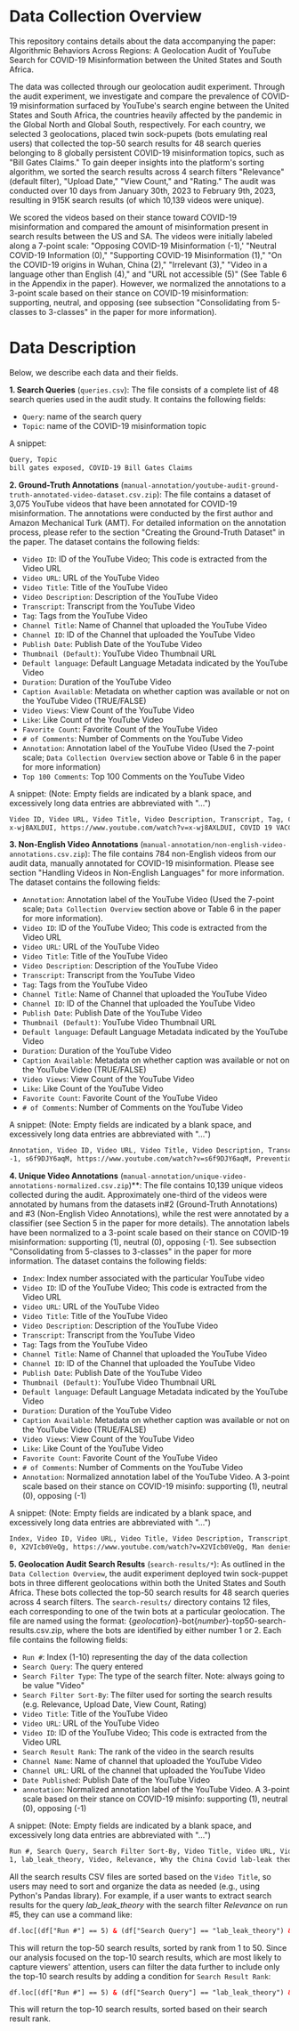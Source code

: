 # Data Collection Overview

This repository contains details about the data accompanying the paper: Algorithmic Behaviors Across Regions: A Geolocation Audit of YouTube Search for COVID-19 Misinformation between the United States and South Africa.

The data was collected through our geolocation audit experiment. Through the audit experiment, we investigate and compare the prevalence of COVID-19 misinformation surfaced by YouTube's search engine between the United States and South Africa, the countries heavily affected by the pandemic in the Global North and Global South, respectively. For each country, we selected 3 geolocations, placed twin sock-pupets (bots emulating real users) that collected the top-50 search results for 48 search queries belonging to 8 globally persistent COVID-19 misinformation topics, such as "Bill Gates Claims." To gain deeper insights into the platform's sorting algorithm, we sorted the search results across 4 search filters "Relevance" (default filter), "Upload Date," "View Count," and "Rating." The audit was conducted over 10 days from January 30th, 2023 to February 9th, 2023, resulting in 915K search results (of which 10,139 videos were unique). 

We scored the videos based on their stance toward COVID-19 misinformation and compared the amount of misinformation present in search results between the US and SA. The videos were initially labeled along a 7-point scale: "Opposing COVID-19 Misinformation (-1),' "Neutral COVID-19 Information (0)," "Supporting COVID-19 Misinformation (1)," "On the COVID-19 origins in Wuhan, China (2)," "Irrelevant (3)," "Video in a language other than English (4)," and "URL not accessible (5)" (See Table 6 in the Appendix in the paper). However, we normalized the annotations to a 3-point scale based on their stance on COVID-19 misinformation: supporting, neutral, and opposing (see subsection "Consolidating from 5-classes to 3-classes" in the paper for more information). 

# Data Description
Below, we describe each data and their fields.

**1. Search Queries** (`queries.csv`): The file consists of a complete list of 48 search queries used in the audit study. It contains the following fields:
- `Query`: name of the search query
- `Topic`: name of the COVID-19 misinformation topic

A snippet:
```html
Query, Topic                                                                                  
bill gates exposed, COVID-19 Bill Gates Claims
```

**2. Ground-Truth Annotations** (`manual-annotation/youtube-audit-ground-truth-annotated-video-dataset.csv.zip`): The file contains a dataset of 3,075 YouTube videos that have been annotated for COVID-19 misinformation. The annotations were conducted by the first author and Amazon Mechanical Turk (AMT). For detailed information on the annotation process, please refer to the section "Creating the Ground-Truth Dataset" in the paper. The dataset contains the following fields:
- `Video ID`: ID of the YouTube Video; This code is extracted from the Video URL
- `Video URL`: URL of the YouTube Video
- `Video Title`: Title of the YouTube Video
- `Video Description`: Description of the YouTube Video
- `Transcript`: Transcript from the YouTube Video
- `Tag`: Tags from the YouTube Video
- `Channel Title`: Name of Channel that uploaded the YouTube Video
- `Channel ID`: ID of the Channel that uploaded the YouTube Video
- `Publish Date`: Publish Date of the YouTube Video
- `Thumbnail (Default)`: YouTube Video Thumbnail URL 
- `Default language`: Default Language Metadata indicated by the YouTube Video
- `Duration`: Duration of the YouTube Video
- `Caption Available`: Metadata on whether caption was available or not on the YouTube Video (TRUE/FALSE)
- `Video Views`: View Count of the YouTube Video
- `Like`: Like Count of the YouTube Video
- `Favorite Count`: Favorite Count of the YouTube Video
- `# of Comments`: Number of Comments on the YouTube Video
- `Annotation`: Annotation label of the YouTube Video (Used the 7-point scale; `Data Collection Overview` section above or Table 6 in the paper for more information)
- `Top 100 Comments`: Top 100 Comments on the YouTube Video

A snippet: 
(Note: Empty fields are indicated by a blank space, and excessively long data entries are abbreviated with "...")
```html
Video ID, Video URL, Video Title, Video Description, Transcript, Tag, Channel Title, Channel ID, Publish Date, Thumbnail (Default), Default language, Duration, Caption Available, Video Views, Like, Favorite Count, # of Comments, Annotation, Top 100 Comments
x-wj8AXLDUI, https://www.youtube.com/watch?v=x-wj8AXLDUI, COVID 19 VACCINES BEING TESTED IN AFRICA AFTER ALL THE NOISE WE MADE., COVID 19 VACCINES ARE CURRENTLY BEING TESTED IN SENEGAL..., ..., ..., ..., ..., 2020-04-15 00:46:24+00:00, https://i.ytimg.com/vi/x-wj8AXLDUI/default.jpg, , PT21M56S, FALSE, 66.0, 18.0, 0.0, 0.0, 1, ,
```

**3. Non-English Video Annotations** (`manual-annotation/non-english-video-annotations.csv.zip`): The file contains 784 non-English videos from our audit data, manually annotated for COVID-19 misinformation. Please see section "Handling Videos in Non-English Languages" for more information. The dataset contains the following fields:
- `Annotation`: Annotation label of the YouTube Video (Used the 7-point scale; `Data Collection Overview` section above or Table 6 in the paper for more information).
- `Video ID`: ID of the YouTube Video; This code is extracted from the Video URL
- `Video URL`: URL of the YouTube Video
- `Video Title`: Title of the YouTube Video
- `Video Description`: Description of the YouTube Video
- `Transcript`: Transcript from the YouTube Video
- `Tag`: Tags from the YouTube Video
- `Channel Title`: Name of Channel that uploaded the YouTube Video
- `Channel ID`: ID of the Channel that uploaded the YouTube Video
- `Publish Date`: Publish Date of the YouTube Video
- `Thumbnail (Default)`: YouTube Video Thumbnail URL 
- `Default language`: Default Language Metadata indicated by the YouTube Video
- `Duration`: Duration of the YouTube Video
- `Caption Available`: Metadata on whether caption was available or not on the YouTube Video (TRUE/FALSE)
- `Video Views`: View Count of the YouTube Video
- `Like`: Like Count of the YouTube Video
- `Favorite Count`: Favorite Count of the YouTube Video
- `# of Comments`: Number of Comments on the YouTube Video


A snippet: 
(Note: Empty fields are indicated by a blank space, and excessively long data entries are abbreviated with "...")
```html
Annotation, Video ID, Video URL, Video Title, Video Description, Transcript, Tag, Channel Title, Channel ID, Publish Date, Thumbnail (Default), Default language, Duration, Caption Available, Video Views, Like, Favorite Count, # of Comments
-1, s6f9DJY6aqM, https://www.youtube.com/watch?v=s6f9DJY6aqM, Prevention the Spread of Covid-19 抑制新冠肺炎的扩散, Since the outbreak of Covid-19 in December 2019..., , , ..., ..., 2021-09-08T17:06:55Z, https://i.ytimg.com/vi/s6f9DJY6aqM/default.jpg, , PT9M3S, FALSE, 27.0, 3.0, 0.0, 0.0,
```

**4. Unique Video Annotations** (`manual-annotation/unique-video-annotations-normalized.csv.zip`)**: The file contains 10,139 unique videos collected during the audit. Approximately one-third of the videos were annotated by humans from the datasets in#2 (Ground-Truth Annotations) and #3 (Non-English Video Annotations), while the rest were annotated by a classifier (see Section 5 in the paper for more details). The annotation labels have been normalized to a 3-point scale based on their stance on COVID-19 misinformation: supporting (1), neutral (0), opposing (-1). See subsection "Consolidating from 5-classes to 3-classes" in the paper for more information. The dataset contains the following fields:
- `Index`: Index number associated with the particular YouTube video
- `Video ID`: ID of the YouTube Video; This code is extracted from the Video URL
- `Video URL`: URL of the YouTube Video
- `Video Title`: Title of the YouTube Video
- `Video Description`: Description of the YouTube Video
- `Transcript`: Transcript from the YouTube Video
- `Tag`: Tags from the YouTube Video
- `Channel Title`: Name of Channel that uploaded the YouTube Video
- `Channel ID`: ID of the Channel that uploaded the YouTube Video
- `Publish Date`: Publish Date of the YouTube Video
- `Thumbnail (Default)`: YouTube Video Thumbnail URL 
- `Default language`: Default Language Metadata indicated by the YouTube Video
- `Duration`: Duration of the YouTube Video
- `Caption Available`: Metadata on whether caption was available or not on the YouTube Video (TRUE/FALSE)
- `Video Views`: View Count of the YouTube Video
- `Like`: Like Count of the YouTube Video
- `Favorite Count`: Favorite Count of the YouTube Video
- `# of Comments`: Number of Comments on the YouTube Video
- `Annotation`: Normalized annotation label of the YouTube Video. A 3-point scale based on their stance on COVID-19 misinfo: supporting (1), neutral (0), opposing (-1)

A snippet: 
(Note: Empty fields are indicated by a blank space, and excessively long data entries are abbreviated with "...")
```html
Index, Video ID, Video URL, Video Title, Video Description, Transcript, Tag, Channel Title, Channel ID, Publish Date, Thumbnail (Default), Default language, Duration, Caption Available, Video Views, Like, Favorite Count, # of Comments, Annotation
0, X2VIcb0VeQg, https://www.youtube.com/watch?v=X2VIcb0VeQg, Man denies Pfizer COVID vaccine claims he told Project Veritas | Morning in America, ..., ..., ..., NewsNation, UCCjG8NtOig0USdrT5D1FpxQ, 2023-02-03T15:53:21Z, https://i.ytimg.com/vi/X2VIcb0VeQg/default.jpg, , PT3M17S, TRUE, 48983.0, 484.0, 0.0, 336.0, 1,
```

**5. Geolocation Audit Search Results** (`search-results/*`): As outlined in the `Data Collection Overview`, the audit experiment deployed twin sock-puppet bots in three different geolocations within both the United States and South Africa. These bots collected the top-50 search results for 48 search queries across 4 search filters. The `search-results/` directory contains 12 files, each corresponding to one of the twin bots at a particular geolocation. The file are named using the format: {*geolocation*}-bot{*number*}-top50-search-results.csv.zip, where the bots are identified by either number 1 or 2. Each file contains the following fields:
- `Run #`: Index (1-10) representing the day of the data collection
- `Search Query`: The query entered
- `Search Filter Type`: The type of the search filter. Note: always going to be value "Video"
- `Search Filter Sort-By`: The filter used for sorting the search results (e.g. Relevance, Upload Date, View Count, Rating)
- `Video Title`: Title of the YouTube Video
- `Video URL`: URL of the YouTube Video
- `Video ID`: ID of the YouTube Video; This code is extracted from the Video URL
- `Search Result Rank`: The rank of the video in the search results
- `Channel Name`: Name of channel that uploaded the YouTube Video
- `Channel URL`: URL of the channel that uploaded the YouTube Video
- `Date Published`: Publish Date of the YouTube Video
- `annotation`: Normalized annotation label of the YouTube Video. A 3-point scale based on their stance on COVID-19 misinfo: supporting (1), neutral (0), opposing (-1)

A snippet: 
(Note: Empty fields are indicated by a blank space, and excessively long data entries are abbreviated with "...")
```html
Run #, Search Query, Search Filter Sort-By, Video Title, Video URL, Video ID, Search Result Rank, Channel Name, Channel URL, Date Published, annotation
1, lab_leak_theory, Video, Relevance, Why the China Covid lab-leak theory is being taken seriously - BBC News, youtube.com/watch?v=pktSL5kL3ZI, pktSL5kL3ZI, 1, BBC News, , 1 year ago, 0,
```

All the search results CSV files are sorted based on the `Video Title`, so users may need to sort and organize the data as needed (e.g., using Python's Pandas library). For example, if a user wants to extract search results for the query *lab_leak_theory* with the search filter *Relevance* on run #5, they can use a command like:

```html
df.loc[(df["Run #"] == 5) & (df["Search Query"] == "lab_leak_theory") & (df["Search Filter Sort-By"] == "Relevance")].sort_values("Search Result Rank")
```

This will return the top-50 search results, sorted by rank from 1 to 50. Since our analysis focused on the top-10 search results, which are most likely to capture viewers' attention, users can filter the data further to include only the top-10 search results by adding a condition for `Search Result Rank`:

```html
df.loc[(df["Run #"] == 5) & (df["Search Query"] == "lab_leak_theory") & (df["Search Filter Sort-By"] == "Upload Date") & (df["Search Result Rank"] <= 10)].sort_values("Search Result Rank")
```

This will return the top-10 search results, sorted based on their search result rank.
